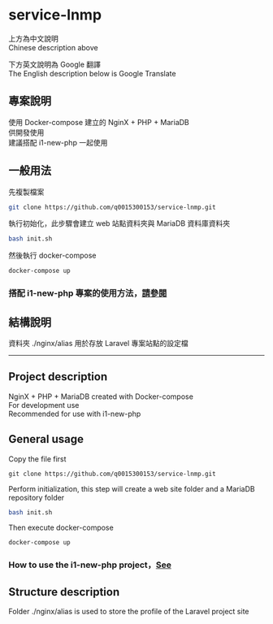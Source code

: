 service-lnmp
===

上方為中文說明  
Chinese description above

下方英文說明為 Google 翻譯  
The English description below is Google Translate  

專案說明
---
使用 Docker-compose 建立的 NginX + PHP + MariaDB  
供開發使用  
建議搭配 i1-new-php 一起使用  

一般用法  
---
先複製檔案  
```bash
git clone https://github.com/q0015300153/service-lnmp.git
```

執行初始化，此步驟會建立 web 站點資料夾與 MariaDB 資料庫資料夾  
```bash
bash init.sh
```

然後執行 docker-compose  
```bash
docker-compose up
```

### 搭配 i1-new-php 專案的使用方法，[請參閱](https://github.com/q0015300153/i1-new-php)  

結構說明  
---
資料夾 ./nginx/alias 用於存放 Laravel 專案站點的設定檔

- - -

Project description
---
NginX + PHP + MariaDB created with Docker-compose  
For development use  
Recommended for use with i1-new-php  

General usage  
---
Copy the file first  
```git
git clone https://github.com/q0015300153/service-lnmp.git
```

Perform initialization, this step will create a web site folder and a MariaDB repository folder  
```bash
bash init.sh
```

Then execute docker-compose  
```bash
docker-compose up
```

### How to use the i1-new-php project，[See](https://github.com/q0015300153/i1-new-php)  

Structure description  
---
Folder ./nginx/alias is used to store the profile of the Laravel project site  
